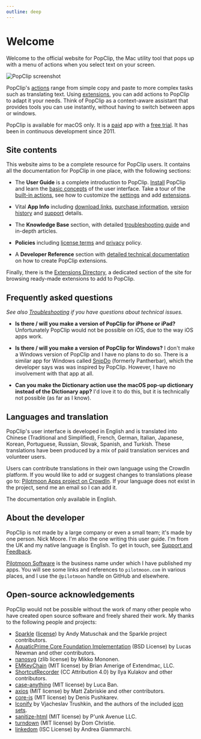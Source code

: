 ```yaml
---
outline: deep
---
```

<script setup lang="ts">
import NewsBox from './components/NewsBox.vue'
</script>

<NewsBox />

# Welcome

Welcome to the official website for PopClip, the Mac utility tool that pops up with a menu of actions when you select text on your screen.


![PopClip screenshot](/popclip.jpg "Screenshot of PopClip")

PopClip's [actions](/guide/actions) range from simple copy and paste to more complex tasks such as translating text. Using [extensions](/guide/extensions), you can add actions to PopClip to adapt it your needs. Think of PopClip as a context-aware assistant that provides tools you can use instantly, without having to switch between apps or windows.


PopClip is available for macOS only. It is a [paid](/buy) app with a [free trial](/download). It has been in continuous development since 2011.

## **Site contents**

This website aims to be a complete resource for PopClip users. It contains all the documentation for PopClip in one place, with the following sections:

* The **User Guide** is a complete introduction to PopClip. [Install](/guide/install) PopClip and learn the [basic concepts](/guide/basics) of the user interface. Take a tour of the [built-in actions](/guide/actions), see how to customize the [settings](/guide/settings) and add [extensions](/guide/extensions).

* Vital **App Info** including [download links](/download), [purchase information](/buy), [version history](/changes) and [support](/support) details.

* The **Knowledge Base** section, with detailed [troubleshooting guide](/kb/troubleshooting) and in-depth articles.

* **Policies** including [license terms](/terms) and [privacy](/privacy) policy.

* A **Developer Reference** section with [detailed technical documentation](/dev/) on how to create PopClip extensions.

Finally, there is the [Extensions Directory](/extensions/), a dedicated section of the site for browsing ready-made extensions to add to PopClip.

## Frequently asked questions

*See also [Troubleshooting](/kb/troubleshooting) if you have questions about technical issues.*

* **Is there / will you make a version of PopClip for iPhone or iPad?**
  Unfortunately PopClip would not be possible on iOS, due to the way iOS apps work.

* **Is there / will you make a version of PopClip for Windows?**
  I don't make a Windows version of PopClip and I have no plans to do so. There is a similar app for Windows called [SnipDo](https://snipdo-app.com/) (formerly Pantherbar), which the developer says was was inspired by PopClip. However, I have no involvement with that app at all.

* **Can you make the Dictionary action use the macOS pop-up dictionary instead of the Dictionary app?**
  I'd love it to do this, but it is technically not possible (as far as I know).

## Languages and translation

PopClip's user interface is developed in English and is translated into Chinese (Traditional and Simplified), French, German, Italian, Japanese, Korean, Portuguese, Russian, Slovak, Spanish, and Turkish. These translations have been produced by a mix of paid translation services and volunteer users.

Users can contribute translations in their own language using the CrowdIn platform. If you would like to add or suggest changes to translations please go to: [Pilotmoon Apps project on CrowdIn](https://crowdin.com/project/pilotmoon-apps). If your language does not exist in the project, send me an email so I can add it.

The documentation only available in English.

## About the developer

PopClip is not made by a large company or even a small team; it's made by one person. Nick Moore. I'm also the one writing this user guide. I'm from the UK and my native language is English. To get in touch, see [Support and Feedback](/support).

[Pilotmoon Software](https://pilotmoon.com/) is the business name under which I have published my apps. You will see some links and references to `pilotmoon.com` in various places, and I use the `@pilotmoon` handle on GitHub and elsewhere.

## Open-source acknowledgements

PopClip would not be possible without the work of many other people who have created open source software and freely shared their work. My thanks to the following people and projects:

* [Sparkle](https://sparkle-project.org/) ([license](https://github.com/sparkle-project/Sparkle/blob/2.x/LICENSE)) by Andy Matuschak and the Sparkle project contributors.
* [AquaticPrime Core Foundation Implementation](https://github.com/bdrister/AquaticPrime/blob/master/Source/CoreFoundation/AquaticPrime.c) (BSD License) by Lucas Newman and other contributors.
* [nanosvg](https://github.com/memononen/nanosvg) (zlib license) by Mikko Mononen.
* [EMKeyChain](https://github.com/irons/EMKeychain) (MIT license) by Brian Amerige of Extendmac, LLC.
* [ShortcutRecorder](https://github.com/Kentzo/ShortcutRecorder) (CC Attribution 4.0) by Ilya Kulakov and other contributors.
* [case-anything](https://github.com/mesqueeb/case-anything) (MIT license) by Luca Ban.
* [axios](https://github.com/axios/axios) (MIT license) by Matt Zabriskie and other contributors.
* [core-js](https://github.com/zloirock/core-js) (MIT license) by Denis Pushkarev.
* [Iconify](https://github.com/iconify) by Vjacheslav Trushkin, and the authors of the included [icon sets](https://github.com/iconify/icon-sets/blob/master/collections.json).
* [sanitize-html](https://github.com/apostrophecms/sanitize-html) (MIT license) by P'unk Avenue LLC.
* [turndown](https://github.com/mixmark-io/turndown) (MIT license) by Dom Christie.
* [linkedom](https://github.com/WebReflection/linkedom) (ISC License) by Andrea Giammarchi.
